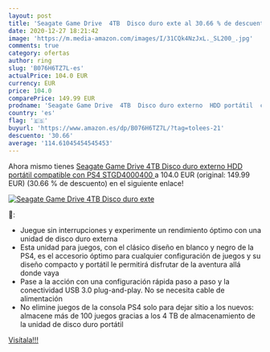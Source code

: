 ```yaml
---
layout: post
title: 'Seagate Game Drive  4TB  Disco duro exte al 30.66 % de descuento'
date: 2020-12-27 18:21:42
image: 'https://m.media-amazon.com/images/I/31CQk4NzJxL._SL200_.jpg'
comments: true
category: ofertas
author: ring
slug: 'B076H6TZ7L-es'
actualPrice: 104.0 EUR
currency: EUR
price: 104.0
comparePrice: 149.99 EUR
prodname: 'Seagate Game Drive  4TB  Disco duro externo  HDD portátil  compatible con PS4  STGD4000400 '
country: 'es'
flag: '🇪🇸'
buyurl: 'https://www.amazon.es/dp/B076H6TZ7L/?tag=tolees-21'
descuento: '30.66'
average: '114.61045454545453'
---
```


Ahora mismo tienes [Seagate Game Drive  4TB  Disco duro externo  HDD portátil  compatible con PS4  STGD4000400 ](https://www.amazon.es/dp/B076H6TZ7L/?tag=tolees-21) a 104.0 EUR (original: 149.99 EUR) (30.66 %  de descuento) en el siguiente enlace!

[![Seagate Game Drive  4TB  Disco duro exte](https://m.media-amazon.com/images/I/31CQk4NzJxL._SL200_.jpg)](https://www.amazon.es/dp/B076H6TZ7L/?tag=tolees-21)

🔎:

- Juegue sin interrupciones y experimente un rendimiento óptimo con una unidad de disco duro externa
- Esta unidad para juegos, con el clásico diseño en blanco y negro de la PS4, es el accesorio óptimo para cualquier configuración de juegos y su diseño compacto y portátil le permitirá disfrutar de la aventura allá donde vaya
- Pase a la acción con una configuración rápida paso a paso y la conectividad USB 3.0 plug-and-play. No se necesita cable de alimentación
- No elimine juegos de la consola PS4 solo para dejar sitio a los nuevos: almacene más de 100 juegos gracias a los 4 TB de almacenamiento de la unidad de disco duro portátil

[Visítala!!!](https://www.amazon.es/dp/B076H6TZ7L/?tag=tolees-21)
